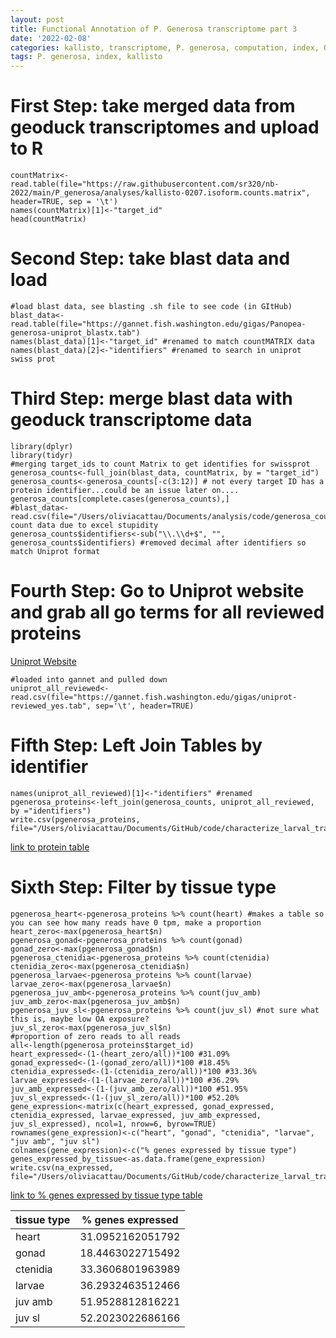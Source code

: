 ```yaml
---
layout: post
title: Functional Annotation of P. Generosa transcriptome part 3
date: '2022-02-08'
categories: kallisto, transcriptome, P. generosa, computation, index, QC, count data
tags: P. generosa, index, kallisto
---
```


# First Step: take merged data from geoduck transcriptomes and upload to R
```{r}
countMatrix<-read.table(file="https://raw.githubusercontent.com/sr320/nb-2022/main/P_generosa/analyses/kallisto-0207.isoform.counts.matrix", header=TRUE, sep = '\t')
names(countMatrix)[1]<-"target_id"
head(countMatrix)
```
# Second Step: take blast data and load
```{r}
#load blast data, see blasting .sh file to see code (in GItHub)
blast_data<-read.table(file="https://gannet.fish.washington.edu/gigas/Panopea-generosa-uniprot_blastx.tab")
names(blast_data)[1]<-"target_id" #renamed to match countMATRIX data
names(blast_data)[2]<-"identifiers" #renamed to search in uniprot swiss prot 
```
# Third Step: merge blast data with geoduck transcriptome data 

```{r}
library(dplyr)
library(tidyr)
#merging target_ids to count Matrix to get identifies for swissprot
generosa_counts<-full_join(blast_data, countMatrix, by = "target_id")
generosa_counts<-generosa_counts[-c(3:12)] # not every target ID has a protein identifier...could be an issue later on....
generosa_counts[complete.cases(generosa_counts),] 
#blast_data<-read.csv(file="/Users/oliviacattau/Documents/analysis/code/generosa_counts.csv")#lost count data due to excel stupidity
generosa_counts$identifiers<-sub("\\.\\d+$", "", generosa_counts$identifiers) #removed decimal after identifiers so match Uniprot format
```
# Fourth Step: Go to Uniprot website and grab all go terms for all reviewed proteins
[Uniprot Website](https://www.uniprot.org/uniprot/?query=*&fil=reviewed%3Ayes#)

```{r}
#loaded into gannet and pulled down
uniprot_all_reviewed<-read.csv(file="https://gannet.fish.washington.edu/gigas/uniprot-reviewed_yes.tab", sep='\t', header=TRUE)
```
# Fifth Step: Left Join Tables by identifier

```{r}
names(uniprot_all_reviewed)[1]<-"identifiers" #renamed
pgenerosa_proteins<-left_join(generosa_counts, uniprot_all_reviewed, by ="identifiers")
write.csv(pgenerosa_proteins, file="/Users/oliviacattau/Documents/GitHub/code/characterize_larval_transciptome/pgenerosa_proteins_2_10_2022.tab")
```
[link to protein table](https://gannet.fish.washington.edu/gigas/data/p.generosa/#:~:text=pgenerosa_proteins_2..%3E)

# Sixth Step: Filter by tissue type 

```{r}
pgenerosa_heart<-pgenerosa_proteins %>% count(heart) #makes a table so you can see how many reads have 0 tpm, make a proportion
heart_zero<-max(pgenerosa_heart$n)
pgenerosa_gonad<-pgenerosa_proteins %>% count(gonad)
gonad_zero<-max(pgenerosa_gonad$n)
pgenerosa_ctenidia<-pgenerosa_proteins %>% count(ctenidia)
ctenidia_zero<-max(pgenerosa_ctenidia$n)
pgenerosa_larvae<-pgenerosa_proteins %>% count(larvae)
larvae_zero<-max(pgenerosa_larvae$n)
pgenerosa_juv_amb<-pgenerosa_proteins %>% count(juv_amb)
juv_amb_zero<-max(pgenerosa_juv_amb$n)
pgenerosa_juv_sl<-pgenerosa_proteins %>% count(juv_sl) #not sure what this is, maybe low OA exposure?
juv_sl_zero<-max(pgenerosa_juv_sl$n)
#proportion of zero reads to all reads 
all<-length(pgenerosa_proteins$target_id)
heart_expressed<-(1-(heart_zero/all))*100 #31.09%
gonad_expressed<-(1-(gonad_zero/all))*100 #18.45%
ctenidia_expressed<-(1-(ctenidia_zero/all))*100 #33.36%
larvae_expressed<-(1-(larvae_zero/all))*100 #36.29%
juv_amb_expressed<-(1-(juv_amb_zero/all))*100 #51.95%
juv_sl_expressed<-(1-(juv_sl_zero/all))*100 #52.20%
gene_expression<-matrix(c(heart_expressed, gonad_expressed, ctenidia_expressed, larvae_expressed, juv_amb_expressed, juv_sl_expressed), ncol=1, nrow=6, byrow=TRUE)
rownames(gene_expression)<-c("heart", "gonad", "ctenidia", "larvae", "juv amb", "juv sl")
colnames(gene_expression)<-c("% genes expressed by tissue type")
genes_expressed_by_tissue<-as.data.frame(gene_expression)
write.csv(na_expressed, file="/Users/oliviacattau/Documents/GitHub/code/characterize_larval_transciptome/percent_genes_expressed_by_tissue.tab")
```
[link to % genes expressed by tissue type table](https://gannet.fish.washington.edu/gigas/data/p.generosa/percent_genes_expressed_by_tissue.tab)

|tissue type|% genes expressed|
|---|---|
|heart|31.0952162051792|
|gonad|18.4463022715492|
|ctenidia|33.3606801963989|
|larvae|36.2932463512466|
|juv amb|51.9528812816221|
|juv sl|52.2023022686166|
